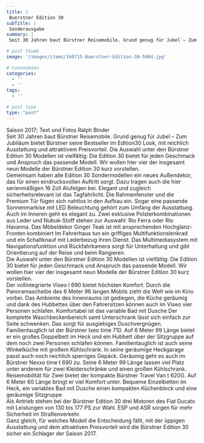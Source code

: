```yaml
---
title: |
 Buerstner Edition 30
subTitle: |
 Sonderausgabe
summary: |
 Seit 30 Jahren baut Bürstner Reisemobile. Grund genug für Jubel – Zum Jubiläum bietet Bürstner seine Bestseller im Edition 30 Look, mit reichlich Ausstattung und attraktivem Preisvorteil. Die Auswahl unter den Bürstner Edition 30 Modellen ist vielfältig: Die Edition 30 bietet für jeden Geschmack und Anspruch das passende Modell. 

# post thumb
image: '/images/items/160715-Buerstner-Edition-30-5964.jpg'

# taxonomies
categories: 
  - ''
  - ''
tags:
  - ''

# post type
type: "post"
---
```


<div><font style="background-color: transparent;">Saison 2017; Text und Fotos Ralph Binder</font></div><div>  
</div><div><font style="background-color: transparent;">Seit 30 Jahren baut Bürstner Reisemobile. Grund genug für Jubel – Zum Jubiläum bietet Bürstner seine Bestseller im Edition30 Look, mit reichlich Ausstattung und attraktivem Preisvorteil. Die Auswahl unter den Bürstner Edition 30 Modellen ist vielfältig: Die Edition 30 bietet für jeden Geschmack und Anspruch das passende Modell. Wir wollen hier vier der insgesamt neun Modelle der Bürstner Edition 30 kurz vorstellen.</font></div><div>  
</div><div><font style="background-color: transparent;">Gemeinsam haben alle Edition 30 Sondermodellen ein neues Außendekor, das für einen eindrucksvollen Auftritt sorgt. Dazu tragen auch die hier serienmäßigen 16 Zoll Alufelgen bei. Elegant und zugleich sicherheitsrelevant ist das Tagfahrlicht. Die Rahmenfenster und die Premium Tür fügen sich nahtlos in den Aufbau ein. Sogar eine passende Sonnenmarkise mit LED Beleuchtung gehört zum Umfang der Ausstattung.</font></div><div>  
</div><div><font style="background-color: transparent;">Auch im Inneren geht es elegant zu. Zwei exklusive Polsterkombinationen aus Leder und Nubuk-Stoff stehen zur Auswahl: Rio Ferra oder Rio Havanna. Das Möbeldekor Ginger Teak ist mit ansprechenden Hochglanz-Fronten kombiniert Im Fahrerhaus tun ein griffiges Multifunktionslenkrad und ein Schaltknauf mit Lederbezug ihren Dienst. Das Multimediasystem mit Navigationsfunktion und Rückfahrkamera sorgt für Unterhaltung und gibt Orientierung auf der Reise und beim Rangieren.</font></div><div>  
</div><div><font style="background-color: transparent;">Die Auswahl unter den Bürstner Edition 30 Modellen ist vielfältig: Die Edition 30 bietet für jeden Geschmack und Anspruch das passende Modell. Wir wollen hier vier der insgesamt neun Modelle der Bürstner Edition 30 kurz vorstellen.</font></div><div>  
</div><div><font style="background-color: transparent;">Der vollintegrierte Viseo I 690 bietet höchsten Komfort. Durch die Panoramascheibe des 6 Meter 96 langen Mobils zieht die Welt wie im Kino vorbei. Das Ambiente des Innenraums ist gediegen, die Küche geräumig und dank des Hubbettes über den Fahrersitzen können auch im Viseo vier Personen schlafen. Komfortabel ist das variable Bad mit Dusche Der komplette Waschbeckenbereich samt Unterschrank lässt sich einfach zur Seite schwenken. Das sorgt für ausgiebiges Duschvergnügen. </font></div><div>  
</div><div><font style="background-color: transparent;">Familientauglich ist der Bürstner Ixeo time 710. Auf 6 Meter 99 Länge bietet er ein großes Doppelbett im Heck und ein Hubbett über der Sitzgruppe auf dem noch zwei Personen schlafen können. Familientauglich ist auch seine Winkelküche mit großem Kühlschrank. In seine geräumige Heckgarage passt auch noch reichlich sperriges Gepäck.   
Geräumig geht es auch im Bürstner Nexxo time t 690 zu. Seine 6 Meter 99 Länge lassen viel Platz unter anderem für zwei Kleiderschränke und einen großen Kühlschrank.   
Reisemobilität für Zwei bietet der kompakte Bürstner Travel Van t 620G. Auf 6 Meter 60 Länge bringt er viel Komfort unter. Bequeme Einzelbetten im Heck, ein variables Bad mit Dusche einen kompakten Küchenblock und eine geräumige Sitzgruppe </font></div><div>  
</div><div><font style="background-color: transparent;">Als Antrieb stehen bei der Bürstner Edition 30 drei Motoren des Fiat Ducato mit Leistungen von 130 bis 177 PS zur Wahl. ESP und ASR sorgen für mehr Sicherheit im Straßenverkehr.</font></div><div>  
</div><div><font style="background-color: transparent;">Ganz gleich, für welches Modell die Entscheidung fällt, mit der üppigen Ausstattung und dem attraktiven Preisvorteil wird die Bürstner Edition 30 sicher ein Schlager der Saison 2017.  
</font></div><div id="radePasteHelper" style="border: 0px solid red; border-image: none; left: -10000px; top: 0px; width: 1px; height: 1px; overflow: hidden; position: absolute;"></div>